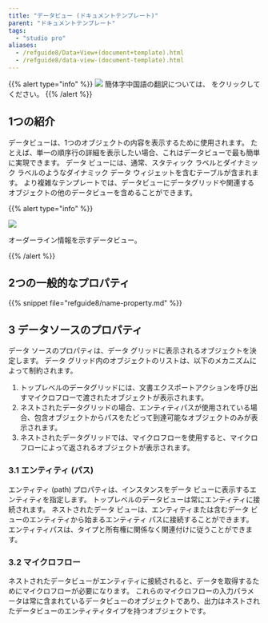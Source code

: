 ```yaml
---
title: "データビュー (ドキュメントテンプレート)"
parent: "ドキュメントテンプレート"
tags:
  - "studio pro"
aliases:
  - /refguide8/Data+View+(document+template).html
  - /refguide8/data-view-(document-template).html
---
```


{{% alert type="info" %}}
<img src="attachments/chinese-translation/china.png" style="display: inline-block; margin: 0" /> 簡体字中国語の翻訳については、 [<unk> <unk> <unk>](https://cdn.mendix.tencent-cloud.com/documentation/refguide8/data-view-document-template.pdf) をクリックしてください。
{{% /alert %}}

## 1つの紹介

データビューは、1つのオブジェクトの内容を表示するために使用されます。 たとえば、単一の順序行の詳細を表示したい場合、これはデータビューで最も簡単に実現できます。 データ ビューには、通常、スタティック ラベルとダイナミック ラベルのようなダイナミック データ ウィジェットを含むテーブルが含まれます。 より複雑なテンプレートでは、データビューにデータグリッドや関連するオブジェクトの他のデータビューを含めることができます。

{{% alert type="info" %}}

![](attachments/document-templates/918139.png)

オーダーライン情報を示すデータビュー。

{{% /alert %}}

## 2つの一般的なプロパティ

{{% snippet file="refguide8/name-property.md" %}}

## 3 データソースのプロパティ

データ ソースのプロパティは、データ グリッドに表示されるオブジェクトを決定します。 データ グリッド内のオブジェクトのリストは、以下のメカニズムによって制約されます。

1.  トップレベルのデータグリッドには、文書エクスポートアクションを呼び出すマイクロフローで渡されたオブジェクトが表示されます。
2.  ネストされたデータグリッドの場合、エンティティパスが使用されている場合、包含オブジェクトからパスをたどって到達可能なオブジェクトのみが表示されます。
3.  ネストされたデータグリッドでは、マイクロフローを使用すると、マイクロフローによって返されるオブジェクトが表示されます。

### 3.1 エンティティ (パス)

エンティティ (path) プロパティは、インスタンスをデータ ビューに表示するエンティティを指定します。 トップレベルのデータビューは常にエンティティに接続されます。 ネストされたデータ ビューは、エンティティまたは含むデータ ビューのエンティティから始まるエンティティ パスに接続することができます。 エンティティパスは、タイプと所有権に関係なく関連付けに従うことができます。

### 3.2 マイクロフロー

ネストされたデータビューがエンティティに接続されると、データを取得するためにマイクロフローが必要になります。 これらのマイクロフローの入力パラメータは常に含まれているデータビューのオブジェクトであり、出力はネストされたデータビューのエンティティタイプを持つオブジェクトです。
